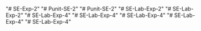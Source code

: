 "# SE-Exp-2" 
"# Punit-SE-2" 
"# Punit-SE-2" 
"# SE-Lab-Exp-2" 
"# SE-Lab-Exp-2" 
"# SE-Lab-Exp-4" 
"# SE-Lab-Exp-4" 
"# SE-Lab-Exp-4" 
"# SE-Lab-Exp-4" 
"# SE-Lab-Exp-4" 
